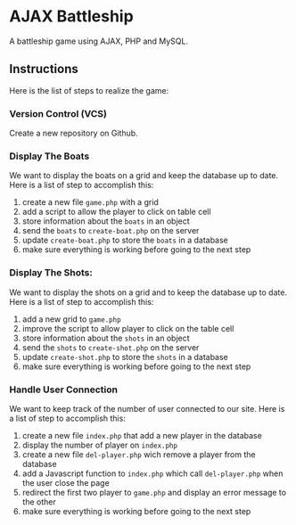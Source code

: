 # AJAX Battleship

A battleship game using AJAX, PHP and MySQL. 

## Instructions

Here is the list of steps to realize the game:

### Version Control (VCS)

Create a new repository on Github.

### Display The Boats

We want to display the boats on a grid and keep the database
up to date. Here is a list of step to accomplish this:

1. create a new file `game.php` with a grid
2. add a script to allow the player to click on table cell
3. store information about the `boats` in an object
4. send the `boats` to `create-boat.php` on the server
5. update `create-boat.php` to store the `boats` in a database
6. make sure everything is working before going to the next step

### Display The Shots:

We want to display the shots on a grid and to keep the database
up to date. Here is a list of step to accomplish this:

1. add a new grid to `game.php`
2. improve the script to allow player to click on the table cell
3. store information about the `shots` in an object
4. send the `shots` to `create-shot.php` on the server
5. update `create-shot.php` to store the `shots` in a database
6. make sure everything is working before going to the next step

### Handle User Connection

We want to keep track of the number of user connected to our site.
Here is a list of step to accomplish this:

1. create a new file `index.php` that add a new player in the database
2. display the number of player on `index.php`
3. create a new file `del-player.php` wich remove a player from the database
4. add a Javascript function to `index.php` which call `del-player.php` when the user close the page
5. redirect the first two player to `game.php` and display an error message to the other
6. make sure everything is working before going to the next step